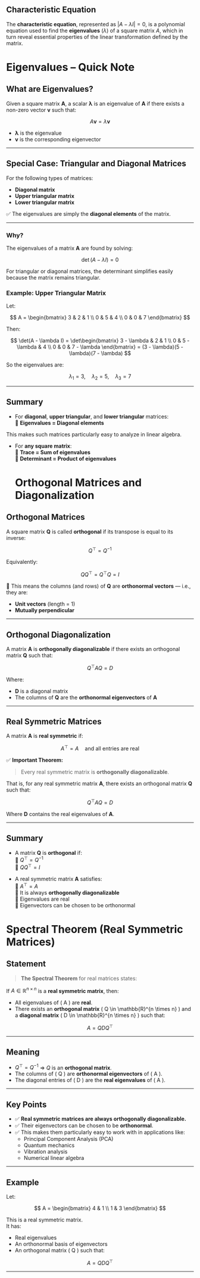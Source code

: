 ## Characteristic Equation

The **characteristic equation**, represented as $|A - \lambda I| = 0$, is a polynomial equation used to find the **eigenvalues** ($\lambda$) of a square matrix $A$, which in turn reveal essential properties of the linear transformation defined by the matrix.


# Eigenvalues – Quick Note

## What are Eigenvalues?

Given a square matrix **A**, a scalar **λ** is an eigenvalue of **A** if there exists a non-zero vector **v** such that:

$$
A \mathbf{v} = \lambda \mathbf{v}
$$

- **λ** is the eigenvalue  
- **v** is the corresponding eigenvector

---

## Special Case: Triangular and Diagonal Matrices

For the following types of matrices:

- **Diagonal matrix**  
- **Upper triangular matrix**  
- **Lower triangular matrix**

✅ The eigenvalues are simply the **diagonal elements** of the matrix.

---

### Why?

The eigenvalues of a matrix **A** are found by solving:

$$
\det(A - \lambda I) = 0
$$

For triangular or diagonal matrices, the determinant simplifies easily because the matrix remains triangular.

### Example: Upper Triangular Matrix

Let:

$$
A = \begin{bmatrix}
3 & 2 & 1 \\
0 & 5 & 4 \\
0 & 0 & 7
\end{bmatrix}
$$

Then:

$$
\det(A - \lambda I) = 
\det\begin{bmatrix}
3 - \lambda & 2 & 1 \\
0 & 5 - \lambda & 4 \\
0 & 0 & 7 - \lambda
\end{bmatrix}
= (3 - \lambda)(5 - \lambda)(7 - \lambda)
$$

So the eigenvalues are:

$$
\lambda_1 = 3,\quad \lambda_2 = 5,\quad \lambda_3 = 7
$$

---

## Summary

- For **diagonal**, **upper triangular**, and **lower triangular** matrices:  
  🔸 **Eigenvalues = Diagonal elements**

This makes such matrices particularly easy to analyze in linear algebra.

- For **any square matrix**:  
  🔸 **Trace = Sum of eigenvalues**  
  🔸 **Determinant = Product of eigenvalues**


  # Orthogonal Matrices and Diagonalization

## Orthogonal Matrices

A square matrix **Q** is called **orthogonal** if its transpose is equal to its inverse:

$$
Q^\top = Q^{-1}
$$

Equivalently:

$$
Q Q^\top = Q^\top Q = I
$$

🔹 This means the columns (and rows) of **Q** are **orthonormal vectors** — i.e., they are:
- **Unit vectors** (length = 1)
- **Mutually perpendicular**

---

## Orthogonal Diagonalization

A matrix **A** is **orthogonally diagonalizable** if there exists an orthogonal matrix **Q** such that:

$$
Q^\top A Q = D
$$

Where:
- **D** is a diagonal matrix
- The columns of **Q** are the **orthonormal eigenvectors** of **A**

---

## Real Symmetric Matrices

A matrix **A** is **real symmetric** if:

$$
A^\top = A \quad \text{and all entries are real}
$$

✅ **Important Theorem:**

> Every real symmetric matrix is **orthogonally diagonalizable**.

That is, for any real symmetric matrix **A**, there exists an orthogonal matrix **Q** such that:

$$
Q^\top A Q = D
$$

Where **D** contains the real eigenvalues of **A**.

---

## Summary

- A matrix **Q** is **orthogonal** if:  
  🔸 $Q^\top = Q^{-1}$  
  🔸 $Q Q^\top = I$

- A real symmetric matrix **A** satisfies:  
  🔸 $A^\top = A$  
  🔸 It is always **orthogonally diagonalizable**  
  🔸 Eigenvalues are real  
  🔸 Eigenvectors can be chosen to be orthonormal


# Spectral Theorem (Real Symmetric Matrices)

## Statement

> **The Spectral Theorem** for real matrices states:

If $A \in \mathbb{R}^{n \times n}$ is a **real symmetric matrix**, then:

- All eigenvalues of \( A \) are **real**.
- There exists an **orthogonal matrix** \( Q \in \mathbb{R}^{n \times n} \) and a **diagonal matrix** \( D \in \mathbb{R}^{n \times n} \) such that:

$$
A = Q D Q^\top
$$

---

## Meaning

- $Q^\top = Q^{-1}$ ⇒ $Q$ is an **orthogonal matrix**.
- The columns of \( Q \) are **orthonormal eigenvectors** of \( A \).
- The diagonal entries of \( D \) are the **real eigenvalues** of \( A \).

---

## Key Points

- ✅ **Real symmetric matrices are always orthogonally diagonalizable.**
- ✅ Their eigenvectors can be chosen to be **orthonormal**.
- ✅ This makes them particularly easy to work with in applications like:
  - Principal Component Analysis (PCA)
  - Quantum mechanics
  - Vibration analysis
  - Numerical linear algebra

---

## Example

Let:

$$
A = \begin{bmatrix}
4 & 1 \\
1 & 3
\end{bmatrix}
$$

This is a real symmetric matrix.  
It has:

- Real eigenvalues
- An orthonormal basis of eigenvectors
- An orthogonal matrix \( Q \) such that:

$$
A = Q D Q^\top
$$

---
